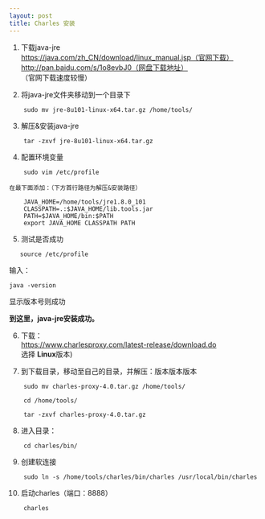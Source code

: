 ```yaml
---
layout: post
title: Charles 安装
---
```


1. 下载java-jre   
https://java.com/zh_CN/download/linux_manual.jsp（官网下载）   
http://pan.baidu.com/s/1o8evbJ0（网盘下载地址）   
（官网下载速度较慢）   

2. 将java-jre文件夹移动到一个目录下   
```
    sudo mv jre-8u101-linux-x64.tar.gz /home/tools/   
```

3. 解压&安装java-jre   
```
    tar -zxvf jre-8u101-linux-x64.tar.gz   
```
4. 配置环境变量   
```
    sudo vim /etc/profile   
```   

    在最下面添加：（下方首行路径为解压&安装路径）   

```
    JAVA_HOME=/home/tools/jre1.8.0_101   
    CLASSPATH=.:$JAVA_HOME/lib.tools.jar   
    PATH=$JAVA_HOME/bin:$PATH   
    export JAVA_HOME CLASSPATH PATH   
```

5. 测试是否成功   
```
   source /etc/profile   
```
输入：   
```
java -version   
```
显示版本号则成功   

**到这里，java-jre安装成功。**   

6. 下载：   
https://www.charlesproxy.com/latest-release/download.do   
选择 **Linux**版本)   

7. 到下载目录，移动至自己的目录，并解压：版本版本版本   
```
    sudo mv charles-proxy-4.0.tar.gz /home/tools/     
```   
```
    cd /home/tools/     
```   
```
    tar -zxvf charles-proxy-4.0.tar.gz    
```

8. 进入目录：   
```
    cd charles/bin/   
```

9. 创建软连接   
```
    sudo ln -s /home/tools/charles/bin/charles /usr/local/bin/charles   
```

10. 启动charles（端口：8888）   
```
    charles   
```
